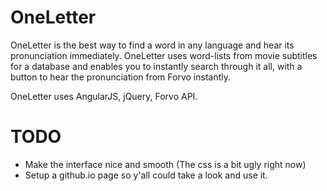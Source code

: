OneLetter
======

OneLetter is the best way to find a word in any language and hear its
pronunciation immediately.
OneLetter uses word-lists from movie subtitles for a database and enables you to instantly search through it all, with a button to hear the pronunciation from Forvo instantly.

OneLetter uses AngularJS, jQuery, Forvo API.

TODO
===
 - Make the interface nice and smooth (The css is a bit ugly right now)
 - Setup a github.io page so y'all could take a look and use it.